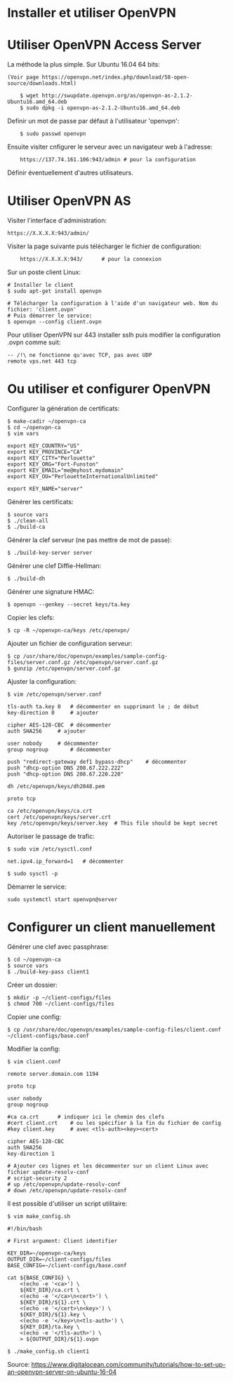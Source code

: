 # Installer et utiliser OpenVPN

# Utiliser OpenVPN Access Server

La méthode la plus simple. Sur Ubuntu 16.04 64 bits:

	(Voir page https://openvpn.net/index.php/download/58-open-source/downloads.html)

        $ wget http://swupdate.openvpn.org/as/openvpn-as-2.1.2-Ubuntu16.amd_64.deb
        $ sudo dpkg -i openvpn-as-2.1.2-Ubuntu16.amd_64.deb

Definir un mot de passe par défaut à l'utilisateur 'openvpn':

        $ sudo passwd openvpn
       
Ensuite visiter cnfigurer le serveur avec un navigateur web à l'adresse:

        https://137.74.161.106:943/admin # pour la configuration

Définir éventuellement d'autres utilisateurs.


# Utiliser OpenVPN AS

Visiter l'interface d'administration:

	https://X.X.X.X:943/admin/

Visiter la page suivante puis télécharger le fichier de configuration:

        https://X.X.X.X:943/      # pour la connexion
        
Sur un poste client Linux:

	# Installer le client
	$ sudo apt-get install openvpn
	
	# Télécharger la configuration à l'aide d'un navigateur web. Nom du fichier: 'client.ovpn'
	# Puis démarrer le service:
	$ openvpn --config client.ovpn
	
Pour utiliser OpenVPN sur 443 installer sslh puis modifier la configuration .ovpn comme suit:

	-- /!\ ne fonctionne qu'avec TCP, pas avec UDP
	remote vps.net 443 tcp


# Ou utiliser et configurer OpenVPN

Configurer la génération de certificats:

	$ make-cadir ~/openvpn-ca 
	$ cd ~/openvpn-ca
	$ vim vars 

	export KEY_COUNTRY="US"
	export KEY_PROVINCE="CA"
	export KEY_CITY="Perlouette"
	export KEY_ORG="Fort-Funston"
	export KEY_EMAIL="me@myhost.mydomain"
	export KEY_OU="PerlouetteInternationalUnlimited"

	export KEY_NAME="server"

Générer les certificats:

	$ source vars
	$ ./clean-all
	$ ./build-ca

Générer la clef serveur (ne pas mettre de mot de passe):

	$ ./build-key-server server
	
Générer une clef Diffie-Hellman:

	$ ./build-dh

Générer une signature HMAC:

	$ openvpn --genkey --secret keys/ta.key

Copier les clefs:

	$ cp -R ~/openvpn-ca/keys /etc/openvpn/

Ajouter un fichier de configuration serveur:

	$ cp /usr/share/doc/openvpn/examples/sample-config-files/server.conf.gz /etc/openvpn/server.conf.gz
	$ gunzip /etc/openvpn/server.conf.gz

Ajuster la configuration:

	$ vim /etc/openvpn/server.conf
	
	tls-auth ta.key 0 	# décommenter en supprimant le ; de début
	key-direction 0		# ajouter
	
	cipher AES-128-CBC	# décommenter
	auth SHA256		# ajouter
	
	user nobody		# décommenter
	group nogroup		# décommenter

	push "redirect-gateway def1 bypass-dhcp"	# décommenter
	push "dhcp-option DNS 208.67.222.222"	
	push "dhcp-option DNS 208.67.220.220"

	dh /etc/openvpn/keys/dh2048.pem

	proto tcp

	ca /etc/openvpn/keys/ca.crt
	cert /etc/openvpn/keys/server.crt
	key /etc/openvpn/keys/server.key  # This file should be kept secret

Autoriser le passage de trafic:

	$ sudo vim /etc/sysctl.conf

	net.ipv4.ip_forward=1	# décommenter

	$ sudo sysctl -p

Démarrer le service: 
	
	sudo systemctl start openvpn@server 


# Configurer un client manuellement

Générer une clef avec passphrase:

	$ cd ~/openvpn-ca
	$ source vars
	$ ./build-key-pass client1

Créer un dossier:

	$ mkdir -p ~/client-configs/files
	$ chmod 700 ~/client-configs/files

Copier une config:

	$ cp /usr/share/doc/openvpn/examples/sample-config-files/client.conf ~/client-configs/base.conf

Modifier la config:

	$ vim client.conf
	
	remote server.domain.com 1194

	proto tcp

	user nobody
	group nogroup

	#ca ca.crt 		# indiquer ici le chemin des clefs
	#cert client.crt	# ou les spécifier à la fin du fichier de config
	#key client.key		# avec <tls-auth><key><cert>

	cipher AES-128-CBC
	auth SHA256
	key-direction 1

	# Ajouter ces lignes et les décommenter sur un client Linux avec fichier update-resolv-conf
	# script-security 2
	# up /etc/openvpn/update-resolv-conf
	# down /etc/openvpn/update-resolv-conf

Il est possible d'utiliser un script utilitaire:

	$ vim make_config.sh

	#!/bin/bash

	# First argument: Client identifier

	KEY_DIR=~/openvpn-ca/keys
	OUTPUT_DIR=~/client-configs/files
	BASE_CONFIG=~/client-configs/base.conf

	cat ${BASE_CONFIG} \
	    <(echo -e '<ca>') \
	    ${KEY_DIR}/ca.crt \
	    <(echo -e '</ca>\n<cert>') \
	    ${KEY_DIR}/${1}.crt \
	    <(echo -e '</cert>\n<key>') \
	    ${KEY_DIR}/${1}.key \
	    <(echo -e '</key>\n<tls-auth>') \
	    ${KEY_DIR}/ta.key \
	    <(echo -e '</tls-auth>') \
	    > ${OUTPUT_DIR}/${1}.ovpn

	$ ./make_config.sh client1


Source: https://www.digitalocean.com/community/tutorials/how-to-set-up-an-openvpn-server-on-ubuntu-16-04
